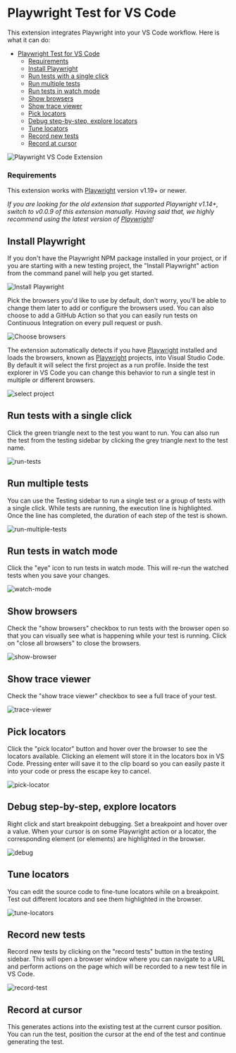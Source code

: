 # Playwright Test for VS Code

This extension integrates Playwright into your VS Code workflow. Here is what it
can do:

-   [Playwright Test for VS Code](#playwright-test-for-vs-code)
    -   [Requirements](#requirements)
    -   [Install Playwright](#install-playwright)
    -   [Run tests with a single click](#run-tests-with-a-single-click)
    -   [Run multiple tests](#run-multiple-tests)
    -   [Run tests in watch mode](#run-tests-in-watch-mode)
    -   [Show browsers](#show-browsers)
    -   [Show trace viewer](#show-trace-viewer)
    -   [Pick locators](#pick-locators)
    -   [Debug step-by-step, explore locators](#debug-step-by-step-explore-locators)
    -   [Tune locators](#tune-locators)
    -   [Record new tests](#record-new-tests)
    -   [Record at cursor](#record-at-cursor)

![Playwright VS Code Extension](https://github.com/microsoft/playwright-vscode/assets/13063165/400a3f11-a1e8-4fe7-8ae6-b0460142de35)

### Requirements

This extension works with [Playwright] version v1.19+ or newer.

_If you are looking for the old extension that supported Playwright v1.14+,
switch to v0.0.9 of this extension manually. Having said that, we highly
recommend using the latest version of [Playwright]!_

## Install Playwright

If you don't have the Playwright NPM package installed in your project, or if
you are starting with a new testing project, the "Install Playwright" action
from the command panel will help you get started.

![Install Playwright](https://github.com/microsoft/playwright-vscode/assets/13063165/716281a0-4206-4f53-ad27-4a6c8fe1c323)

Pick the browsers you'd like to use by default, don't worry, you'll be able to
change them later to add or configure the browsers used. You can also choose to
add a GitHub Action so that you can easily run tests on Continuous Integration
on every pull request or push.

![Choose browsers](https://github.com/microsoft/playwright-vscode/assets/13063165/138a65cb-96f1-41bc-8f3d-0aaff7835920)

The extension automatically detects if you have [Playwright] installed and loads
the browsers, known as [Playwright] projects, into Visual Studio Code. By
default it will select the first project as a run profile. Inside the test
explorer in VS Code you can change this behavior to run a single test in
multiple or different browsers.

![select project](https://github.com/microsoft/playwright-vscode/assets/13063165/414f375d-865f-4882-9ca0-070b4a76ce50)

## Run tests with a single click

Click the green triangle next to the test you want to run. You can also run the
test from the testing sidebar by clicking the grey triangle next to the test
name.

![run-tests](https://github.com/microsoft/playwright-vscode/assets/13063165/08eff858-b2ce-4a8d-8eb3-97feba478e68)

## Run multiple tests

You can use the Testing sidebar to run a single test or a group of tests with a
single click. While tests are running, the execution line is highlighted. Once
the line has completed, the duration of each step of the test is shown.

![run-multiple-tests](https://github.com/microsoft/playwright-vscode/assets/13063165/542fb6c4-15ee-4f54-b542-215569c83fbf)

## Run tests in watch mode

Click the "eye" icon to run tests in watch mode. This will re-run the watched
tests when you save your changes.

![watch-mode](https://github.com/microsoft/playwright-vscode/assets/13063165/fdfb3348-23b2-4127-b4c1-3103dbde7d8a)

## Show browsers

Check the "show browsers" checkbox to run tests with the browser open so that
you can visually see what is happening while your test is running. Click on
"close all browsers" to close the browsers.

![show-browser](https://github.com/microsoft/playwright-vscode/assets/13063165/3e1ab5bb-8ed2-4032-b6ef-81fc4a38bf8f)

## Show trace viewer

Check the "show trace viewer" checkbox to see a full trace of your test.

![trace-viewer](https://github.com/microsoft/playwright-vscode/assets/13063165/959cb45c-7104-4607-b465-bf74099142c5)

## Pick locators

Click the "pick locator" button and hover over the browser to see the locators
available. Clicking an element will store it in the locators box in VS Code.
Pressing enter will save it to the clip board so you can easily paste it into
your code or press the escape key to cancel.

![pick-locator](https://github.com/microsoft/playwright-vscode/assets/13063165/3bcb9d63-3d78-4e1a-a176-79cb12b39202)

## Debug step-by-step, explore locators

Right click and start breakpoint debugging. Set a breakpoint and hover over a
value. When your cursor is on some Playwright action or a locator, the
corresponding element (or elements) are highlighted in the browser.

![debug](https://github.com/microsoft/playwright-vscode/assets/13063165/7db9e6d4-f1b3-4794-9f61-270f78e930d8)

## Tune locators

You can edit the source code to fine-tune locators while on a breakpoint. Test
out different locators and see them highlighted in the browser.

![tune-locators](https://github.com/microsoft/playwright-vscode/assets/13063165/00d7cd44-e9b0-472d-9f1f-f8882802d73a)

## Record new tests

Record new tests by clicking on the "record tests" button in the testing
sidebar. This will open a browser window where you can navigate to a URL and
perform actions on the page which will be recorded to a new test file in VS
Code.

![record-test](https://github.com/microsoft/playwright-vscode/assets/13063165/841dbc65-35d7-40eb-8df2-5906b7aad4c6)

## Record at cursor

This generates actions into the existing test at the current cursor position.
You can run the test, position the cursor at the end of the test and continue
generating the test.

[Playwright]: https://playwright.dev "Playwright"
